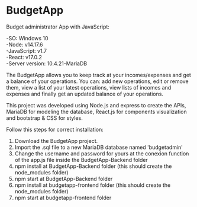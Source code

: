 # BudgetApp
Budget administrator App with JavaScript:

-SO: Windows 10 </br>
-Node: v14.17.6 </br>
-JavaScript: v1.7 </br>
-React: v17.0.2 </br>
-Server version: 10.4.21-MariaDB

The BudgetApp allows you to keep track at your incomes/expenses and get a balance of your operations.
You can: add new operations, edit or remove them, view a list of your latest operations, view lists of incomes and expenses and finally get an updated balance of your operations.

This project was developed using Node.js and express to create the APIs, MariaDB for modeling the database, React.js for components visualization and bootstrap & CSS for styles.

Follow this steps for correct installation:

1) Download the BudgetApp project.
2) Import the .sql file to a new MariaDB database named 'budgetadmin' 
3) Change the username and password for yours at the conexion function of the app.js file inside the BudgetApp-Backend folder
4) npm install at BudgetApp-Backend folder (this should create the node_modules folder)
5) npm start at BudgetApp-Backend folder
6) npm install at budgetapp-frontend folder (this should create the node_modules folder)
7) npm start at budgetapp-frontend folder






